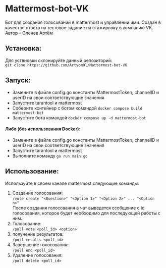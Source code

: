 # Mattermost-bot-VK

Бот для создания голосований в mattermost и управлении ими. 
Создан в качестве ответа на тестовое задание на стажировку в компанию VK.  
Автор - Оленев Артём  

## Установка:
Для уствновки склонируйте данный репозиторий:  
`git clone https://github.com/ArtyomOl/Mattermost-bot-VK `  

## Запуск:
- Замените в файле config.go константы MattermostToken, channelID и userID на свои соответствующие значения  
- Запустите tarantool и mattermost  
- Соберите контейнер с ботом командой
`docker compose build mattermost-bot`  
- Запустите бота командой `docker compose up -d mattermost-bot`  

#### Либо (без использования Docker):
- Замените в файле config.go константы MattermostToken, channelID и userID на свои соответствующие значения
- Запустите tarantool и mattermost
- Выполните команду `go run main.go`

## Использование:
Используйте в своем канале mattermost следующие команды:  
1. Создание голосования:  
`/vote create "<Question>" "<Option 1>" "<Option 2>" ... "<Option n>"`  
После создания голосования в чат выведется ссобщение с id голосования, которое будет необходимо для последующей работы с ним.  
2. Голосование:  
`/poll vote <poll_id> <option>`  
3. получение результатов:  
`/poll results <poll_id>`
4. Завершение голосования:  
`/poll end <poll_id>`  
5. Удаление голосования:  
`/poll delete <poll_id>`